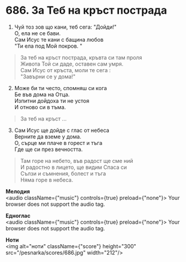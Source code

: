 # 686. За Теб на кръст пострада

1. Чуй тоз зов що кани, теб сега: "Дойди!"  
О, ела не се бави.  
Сам Исус те кани с бащина любов  
"Ти ела под Мой покров. "  

> За теб на кръст пострада, кръвта си там проля  
> Живота Той си даде, оставен сам умря.  
> Сам Исус от кръста, моли те сега :  
> "Завърни се у дома!"

2. Може би ти често, спомняш си кога  
Бе във дома на Отца.  
Изпитни дойдоха ти не устоя  
И отново си в тъма.  

> За теб на кръст ...  

3. Сам Исус ще дойде с глас от небеса  
Верните да вземе у дома.  
О, сърце ми плаче в горест и тъга  
Где ще си през вечността.  

> Там горе на небето, във радост ще сме ний  
> И радостно в лицето, ще видим Спаса си  
> Сълзи и съмнения, болест и тъга  
> Няма горе в небеса.

**Мелодия**  
<audio className={"music"} controls={true} preload={"none"}>
    <source src="/pesnarka/mp3/686.mp3" type="audio/mpeg"/>
    Your browser does not support the audio tag.
</audio>

**Едноглас**  
<audio className={"music"} controls={true} preload={"none"}>
    <source src="/pesnarka/transp/686.mp3" type="audio/mpeg"/>
    Your browser does not support the audio tag.
</audio>

**Ноти**  
<img alt="ноти" className={"score"} height="300" src="/pesnarka/scores/686.jpg" width="212"/>
